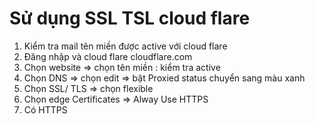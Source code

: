 # Sử dụng SSL TSL cloud flare

1. Kiểm tra mail tên miền được active với cloud flare
2. Đăng nhập và cloud flare cloudflare.com
3. Chọn website => chọn tên miền : kiểm tra active
4. Chọn DNS => chọn edit => bật Proxied status chuyển sang màu xanh
5. Chọn SSL/ TLS => chọn flexible
6. Chọn edge Certificates => Alway Use HTTPS
7. Có HTTPS
